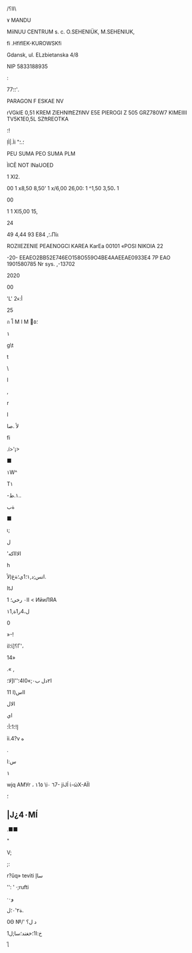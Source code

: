 /اا؟\

٧ MANDU

MíiNUU  CENTRUM  s.  c.
O.SEHENIÜK,  M.SEHENIUK,

fi .HfiflEK-KUROWSKfi

Gdansk,  ul.  ELzbietanska  4/8

NIP  5833188935

:

77؛؛'.

PARAGON  F ESKAE NV

rVGklE 0,51
KREM ZlEHNlftEZfiNV
E5E
PIEROGI Z
505  GRZ780W7
KIMEIIII
TV5K1E0,5L
SZftREOTKA

؛!

ỊÌ|.Ìi
"؛.؛

PEU
SUMA  PEO
SUMA  PLM

ÌICẼ NOT
 lNaUOED

1  Xl2.

00
1  x8,50 8,50'
1  x/6,00 26,00:
1 ^1,50 3,50،
1

00

1
1  Xl5,00  15,

24

49
4,44
93
E؛,
84،Πίι

ROZIIEZENIE  PEAENOGCl
KAREA  KarEa
00101  «POSI  NIKOIA  22

-20-
EEAEO2BB52E746EO158O559O4BE4AAEEAE0933E4
7Ρ  EAO  1901580785
Nr  sys. ,-13702

2020

00

'L'
 2أ:ء

25

ก
โ
M
I
M
؛٥

١

g\t

t

\

ا

 ,

r

I

لأ
 .صا

fi

.í>'¡>

■

١W^

T١

-١.ط..

ةب

 ■

เ;

ل

'الاااكه

h

 اتس;د,١؛1ي؛ةغ(لأ.

ItJ

اا٠
رخي؛
 1 <  ИйиЛЯА

١1,ل،4ر1ة

0

»-!

ίΙ؛ί]؟Γ'،

 14»

.«
,

 ا٢دل
ب٠;»0ا4؛''ا[لا؛

11
ااس(ا

الال

 اي

 إ!؛1؛أ؛

ỉi.4?v  ه

.

س:ا

١

wjq  АМУг
،
١1٥
\i٦ ٠7-
jiJÍ
ί-ώΧ-ΑΪΙ

 ؛

|J¿4٠MÍ
-
 .■■

 "

V;

 ;:

r?űq»  teviti  ساإ

'': ' ·;rufti

 ·و٠

ة٢'٠؛ل.

0Θ  №/' د
 ل؟

 خ:ا1؛خغتد؛سا;ل1

ไ
